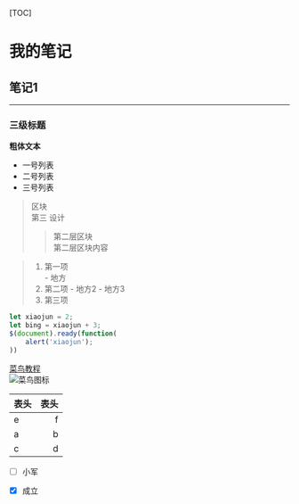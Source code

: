 [TOC]
# 我的笔记  

## 笔记1  

---
### 三级标题
**粗体文本** 

- 一号列表
- 二号列表
- 三号列表
> 区块  
第三
设计 
>> 第二层区块  
第二层区块内容

> 1. 第一项  
    - 地方 
> 2. 第二项
    - 地方2
    - 地方3 
> 3. 第三项
````javascript
let xiaojun = 2;
let bing = xiaojun + 3;
$(document).ready(function(
    alert('xiaojun');
))
````
[菜鸟教程](http://www.sohu.com)  
![菜鸟图标](http://static.runoob.com/images/runoob-logo.png)

|表头|表头|
|:--|--:|
|e|f|
|a|b|
|c|d|

- [ ] 小军
- [x] 成立








